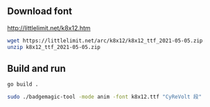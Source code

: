 ## Download font

http://littlelimit.net/k8x12.htm

```sh
wget https://littlelimit.net/arc/k8x12/k8x12_ttf_2021-05-05.zip
unzip k8x12_ttf_2021-05-05.zip
```

## Build and run

```sh
go build .
```

```sh
sudo ./badgemagic-tool -mode anim -font k8x12.ttf "CyReVolt 段"
```
